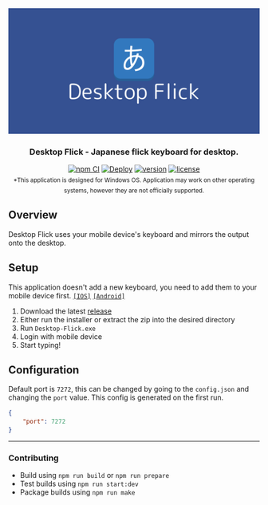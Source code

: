 <div align="center">
    <a href="https://github.com/Katsute/Desktop-Flick">
        <img src="https://raw.githubusercontent.com/Katsute/Desktop-Flick/main/banner.png" alt="Desktop Flick">
    </a>
    <h3>Desktop Flick - Japanese flick keyboard for desktop.</h3>
    <a href="https://github.com/Katsute/Desktop-Flick/actions/workflows/npm_ci.yml"><img src="https://github.com/Katsute/Desktop-Flick/workflows/npm%20CI/badge.svg" title="npm CI"></a>
    <a href="https://github.com/Katsute/Desktop-Flick/actions/workflows/deploy.yml"><img src="https://github.com/Katsute/Desktop-Flick/workflows/Deploy/badge.svg" title="Deploy"></a>
    <a href="https://github.com/Katsute/Desktop-Flick/releases"><img title="version" src="https://img.shields.io/github/v/release/Katsute/Desktop-Flick"></a>
    <a href="https://github.com/Katsute/Desktop-Flick/blob/main/LICENSE"><img title="license" src="https://img.shields.io/github/license/Katsute/Desktop-Flick"></a>
    <br />
    <sub>*This application is designed for Windows OS. Application may work on other operating systems, however they are not officially supported.</sub>
</div>

## Overview

Desktop Flick uses your mobile device's keyboard and mirrors the output onto the desktop.

## Setup

This application doesn't add a new keyboard, you need to add them to your mobile device first. [`[IOS]`](https://support.apple.com/guide/iphone/add-or-change-keyboards-iph73b71eb/ios) [`[Android]`](https://www.samsung.com/au/support/mobile-devices/customise-keyboard-layout/)

1. Download the latest [release](https://github.com/Katsute/Desktop-Flick/releases)
2. Either run the installer or extract the zip into the desired directory
3. Run `Desktop-Flick.exe`
4. Login with mobile device
5. Start typing!

## Configuration

Default port is `7272`, this can be changed by going to the `config.json` and changing the `port` value. This config is generated on the first run.

```json
{
    "port": 7272
}
```

<hr>

### Contributing

- Build using `npm run build` or `npm run prepare`
- Test builds using `npm run start:dev`
- Package builds using `npm run make`
